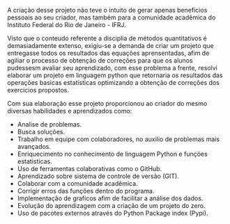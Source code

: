 A criação desse projeto não teve o intuito de gerar apenas beneficios pessoais ao seu criador, mas também para a comunidade acadêmica do Instituto Federal do Rio de Janeiro - IFRJ.


Visto que o conteudo referente a disciplia de métodos quantitativos é demasiadamente extenso, exigiu-se a demanda de criar um projeto que entregasse todos os resultados das equações aprensentadas, afim de agiliar o processo de obtenção de correções para que os alunos pudessesm avaliar seu aprendizado, com esse problema a frente, resolvi elaborar um projeto em linguagem python que retornaria os resultados das operações basicas estatísticas optimizando a obtenção de correções dos exercicios propostos. 


Com sua elaboração esse projeto proporcionou ao criador do mesmo diversas habilidades e aprendizados como:

- Analise de problemas.
- Busca soluções.
- Trabalho em equipe com colaboradores, no auxilio de problemas mais avançados.
- Enriquecimento no conhecimento de linguagem Python e funções estatisticas.
- Uso de ferramentas colaborativas como o GitHub.
- Aprendizado sobre sistema de controle de versão (GIT).
- Colaborar com a comunidade acadêmica.
- Corrigir erros das funções dentro do programa.
- Implementação de graficos afim de facilitar a análise dos dados.
- Evolução do aprendizagem com a criação de um projeto do zero.
- Uso de pacotes externos através do Python Package index (Pypi).







